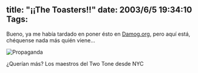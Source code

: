 title: "¡¡The Toasters!!"
date: 2003/6/5 19:34:10
Tags: 
---
<p>Bueno, ya me había tardado en poner ésto en <a href="http://web.archive.org/web/20030611122152/http://damog.org/">Damog.org</a>, pero aquí está, chéquense nada más quién viene&#8230;

</p>
<img border="0" alt="Propaganda" src="http://web.archive.org/web/20030611122152/http://damog.org/propa.jpg"/><p>

¿Querían más? Los maestros del Two Tone desde NYC </p>
